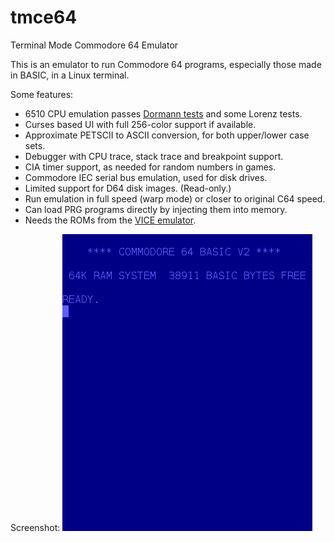 # tmce64
Terminal Mode Commodore 64 Emulator

This is an emulator to run Commodore 64 programs, especially those made in BASIC, in a Linux terminal.

Some features:
* 6510 CPU emulation passes [Dormann tests](https://github.com/Klaus2m5/6502_65C02_functional_tests) and some Lorenz tests.
* Curses based UI with full 256-color support if available.
* Approximate PETSCII to ASCII conversion, for both upper/lower case sets.
* Debugger with CPU trace, stack trace and breakpoint support.
* CIA timer support, as needed for random numbers in games.
* Commodore IEC serial bus emulation, used for disk drives.
* Limited support for D64 disk images. (Read-only.)
* Run emulation in full speed (warp mode) or closer to original C64 speed.
* Can load PRG programs directly by injecting them into memory.
* Needs the ROMs from the [VICE emulator](https://vice-emu.sourceforge.io/).

Screenshot:
![Commodore 64 BASIC](tmce64-basic.png)

